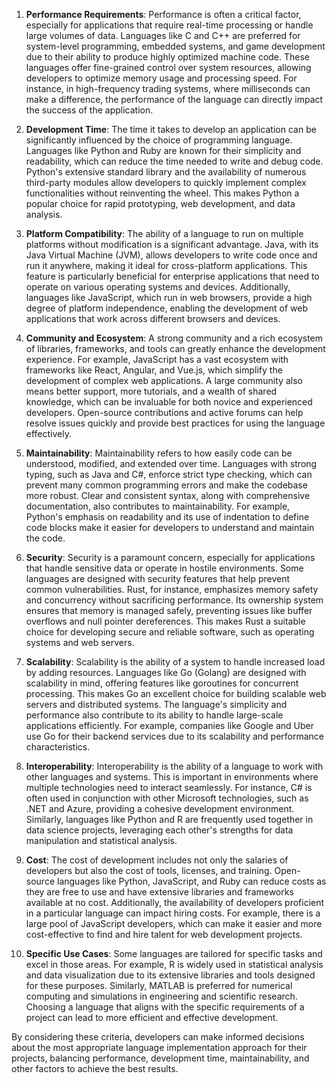 
1. **Performance Requirements**:
   Performance is often a critical factor, especially for applications that require real-time processing or handle large volumes of data. Languages like C and C++ are preferred for system-level programming, embedded systems, and game development due to their ability to produce highly optimized machine code. These languages offer fine-grained control over system resources, allowing developers to optimize memory usage and processing speed. For instance, in high-frequency trading systems, where milliseconds can make a difference, the performance of the language can directly impact the success of the application.

2. **Development Time**:
   The time it takes to develop an application can be significantly influenced by the choice of programming language. Languages like Python and Ruby are known for their simplicity and readability, which can reduce the time needed to write and debug code. Python's extensive standard library and the availability of numerous third-party modules allow developers to quickly implement complex functionalities without reinventing the wheel. This makes Python a popular choice for rapid prototyping, web development, and data analysis.

3. **Platform Compatibility**:
   The ability of a language to run on multiple platforms without modification is a significant advantage. Java, with its Java Virtual Machine (JVM), allows developers to write code once and run it anywhere, making it ideal for cross-platform applications. This feature is particularly beneficial for enterprise applications that need to operate on various operating systems and devices. Additionally, languages like JavaScript, which run in web browsers, provide a high degree of platform independence, enabling the development of web applications that work across different browsers and devices.

4. **Community and Ecosystem**:
   A strong community and a rich ecosystem of libraries, frameworks, and tools can greatly enhance the development experience. For example, JavaScript has a vast ecosystem with frameworks like React, Angular, and Vue.js, which simplify the development of complex web applications. A large community also means better support, more tutorials, and a wealth of shared knowledge, which can be invaluable for both novice and experienced developers. Open-source contributions and active forums can help resolve issues quickly and provide best practices for using the language effectively.

5. **Maintainability**:
   Maintainability refers to how easily code can be understood, modified, and extended over time. Languages with strong typing, such as Java and C#, enforce strict type checking, which can prevent many common programming errors and make the codebase more robust. Clear and consistent syntax, along with comprehensive documentation, also contributes to maintainability. For example, Python's emphasis on readability and its use of indentation to define code blocks make it easier for developers to understand and maintain the code.

6. **Security**:
   Security is a paramount concern, especially for applications that handle sensitive data or operate in hostile environments. Some languages are designed with security features that help prevent common vulnerabilities. Rust, for instance, emphasizes memory safety and concurrency without sacrificing performance. Its ownership system ensures that memory is managed safely, preventing issues like buffer overflows and null pointer dereferences. This makes Rust a suitable choice for developing secure and reliable software, such as operating systems and web servers.

7. **Scalability**:
   Scalability is the ability of a system to handle increased load by adding resources. Languages like Go (Golang) are designed with scalability in mind, offering features like goroutines for concurrent processing. This makes Go an excellent choice for building scalable web servers and distributed systems. The language's simplicity and performance also contribute to its ability to handle large-scale applications efficiently. For example, companies like Google and Uber use Go for their backend services due to its scalability and performance characteristics.

8. **Interoperability**:
   Interoperability is the ability of a language to work with other languages and systems. This is important in environments where multiple technologies need to interact seamlessly. For instance, C# is often used in conjunction with other Microsoft technologies, such as .NET and Azure, providing a cohesive development environment. Similarly, languages like Python and R are frequently used together in data science projects, leveraging each other's strengths for data manipulation and statistical analysis.

9. **Cost**:
   The cost of development includes not only the salaries of developers but also the cost of tools, licenses, and training. Open-source languages like Python, JavaScript, and Ruby can reduce costs as they are free to use and have extensive libraries and frameworks available at no cost. Additionally, the availability of developers proficient in a particular language can impact hiring costs. For example, there is a large pool of JavaScript developers, which can make it easier and more cost-effective to find and hire talent for web development projects.

10. **Specific Use Cases**:
   Some languages are tailored for specific tasks and excel in those areas. For example, R is widely used in statistical analysis and data visualization due to its extensive libraries and tools designed for these purposes. Similarly, MATLAB is preferred for numerical computing and simulations in engineering and scientific research. Choosing a language that aligns with the specific requirements of a project can lead to more efficient and effective development.

By considering these criteria, developers can make informed decisions about the most appropriate language implementation approach for their projects, balancing performance, development time, maintainability, and other factors to achieve the best results.